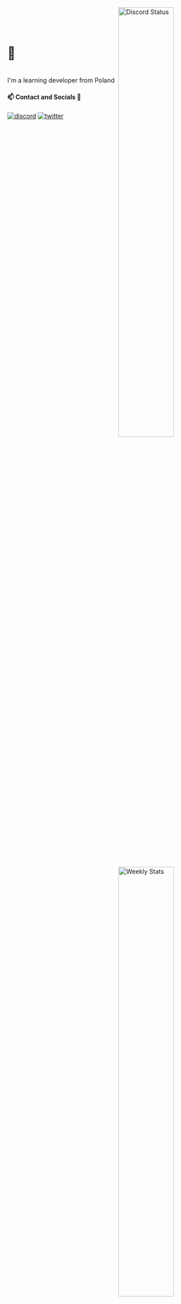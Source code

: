 <a href="https://discord.com/users/704967674886881310" target="_blank">
	<img width="50%" align="right" alt="Discord Status" src="https://lanyard.cnrad.dev/api/704967674886881310?bg=1f1f1f&borderRadius=5px">
</a>
<a href="https://wakatime.com/@Syszekx" target="_blank">
	<img width="50%" align="right" alt="Weekly Stats" src="https://github-readme-stats.vercel.app/api/wakatime?username=Szyszekx&border_radius=5px&theme=dark&bg_color=1f1f1f&border_color=1f1f1f&icon_color=58a6ff&show_icons=true&disable_animations=true&custom_title=Weekly%20Stats">
</a>

<br><br>

#  👋

<br>
I'm a learning developer from Poland
 

<br>


#### 📫 Contact and Socials 🔎
<a href="https://discord.com/users/704967674886881310" target="_blank"><img alt="discord" align="center" src="https://img.shields.io/badge/-Discord-0D1117?style=flat-square&logo=discord&logoColor=white"></a>
<a href="https://www.twitch.tv/17uzyc_" target="_blank"><img alt="twitter" align="center" src="https://img.shields.io/badge/-Twitch-0D1117?style=flat-square&logo=twitch&logoColor=white"></a>
